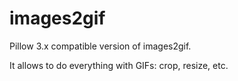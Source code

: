# images2gif
Pillow 3.x compatible version of images2gif.

It allows to do everything with GIFs: crop, resize, etc.
